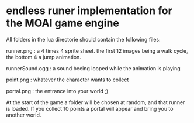 endless runer implementation for the MOAI game engine
================

All folders in the lua directorie should contain the following files:

runner.png : a 4 times 4 sprite sheet. the first 12 images being a walk cycle, the bottom 4 a jump animation.

runnerSound.ogg : a sound beeing looped while the animation is playing

point.png : whatever the character wants to collect

portal.png : the entrance into your world ;)

At the start of the game a folder will be chosen at random, and that runner is loaded.
If you collect 10 points a portal will appear and bring you to another world.
